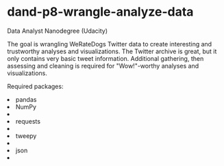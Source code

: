 # dand-p8-wrangle-analyze-data
Data Analyst Nanodegree (Udacity)

The goal is wrangling WeRateDogs Twitter data to create interesting and trustworthy analyses and visualizations. The Twitter archive is great, but it only contains very basic tweet information. Additional gathering, then assessing and cleaning is required for "Wow!"-worthy analyses and visualizations.

Required packages:
<li>pandas</li>
<li>NumPy<li>
<li>requests<li>
<li>tweepy<li>
<li>json<li>

